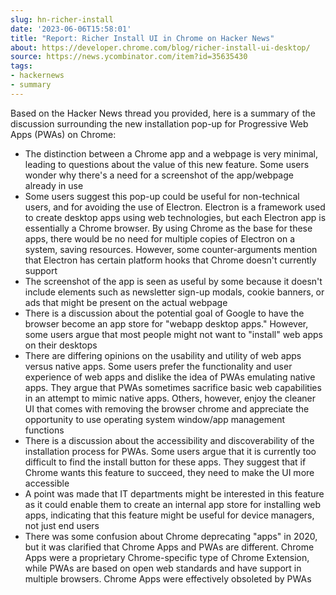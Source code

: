 ```yaml
---
slug: hn-richer-install
date: '2023-06-06T15:58:01'
title: "Report: Richer Install UI in Chrome on Hacker News"
about: https://developer.chrome.com/blog/richer-install-ui-desktop/
source: ​https://news.ycombinator.com/item?id=35635430
tags:
- hackernews
- summary
---
```


Based on the Hacker News thread you provided, here is a summary of the discussion surrounding the new installation pop-up for Progressive Web Apps (PWAs) on Chrome:

+ The distinction between a Chrome app and a webpage is very minimal, leading to questions about the value of this new feature. Some users wonder why there's a need for a screenshot of the app/webpage already in use
+ Some users suggest this pop-up could be useful for non-technical users, and for avoiding the use of Electron. Electron is a framework used to create desktop apps using web technologies, but each Electron app is essentially a Chrome browser. By using Chrome as the base for these apps, there would be no need for multiple copies of Electron on a system, saving resources. However, some counter-arguments mention that Electron has certain platform hooks that Chrome doesn't currently support
+ The screenshot of the app is seen as useful by some because it doesn't include elements such as newsletter sign-up modals, cookie banners, or ads that might be present on the actual webpage
+ There is a discussion about the potential goal of Google to have the browser become an app store for "webapp desktop apps." However, some users argue that most people might not want to "install" web apps on their desktops
+ There are differing opinions on the usability and utility of web apps versus native apps. Some users prefer the functionality and user experience of web apps and dislike the idea of PWAs emulating native apps. They argue that PWAs sometimes sacrifice basic web capabilities in an attempt to mimic native apps. Others, however, enjoy the cleaner UI that comes with removing the browser chrome and appreciate the opportunity to use operating system window/app management functions
+ There is a discussion about the accessibility and discoverability of the installation process for PWAs. Some users argue that it is currently too difficult to find the install button for these apps. They suggest that if Chrome wants this feature to succeed, they need to make the UI more accessible
+ A point was made that IT departments might be interested in this feature as it could enable them to create an internal app store for installing web apps, indicating that this feature might be useful for device managers, not just end users
+ There was some confusion about Chrome deprecating "apps" in 2020, but it was clarified that Chrome Apps and PWAs are different. Chrome Apps were a proprietary Chrome-specific type of Chrome Extension, while PWAs are based on open web standards and have support in multiple browsers. Chrome Apps were effectively obsoleted by PWAs